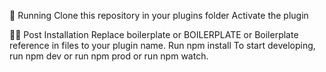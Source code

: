 🚚 Running
Clone this repository in your plugins folder
Activate the plugin

👨‍💻 Post Installation
Replace boilerplate or BOILERPLATE or Boilerplate reference in files to your plugin name.
Run npm install
To start developing, run npm dev or run npm prod or run npm watch.